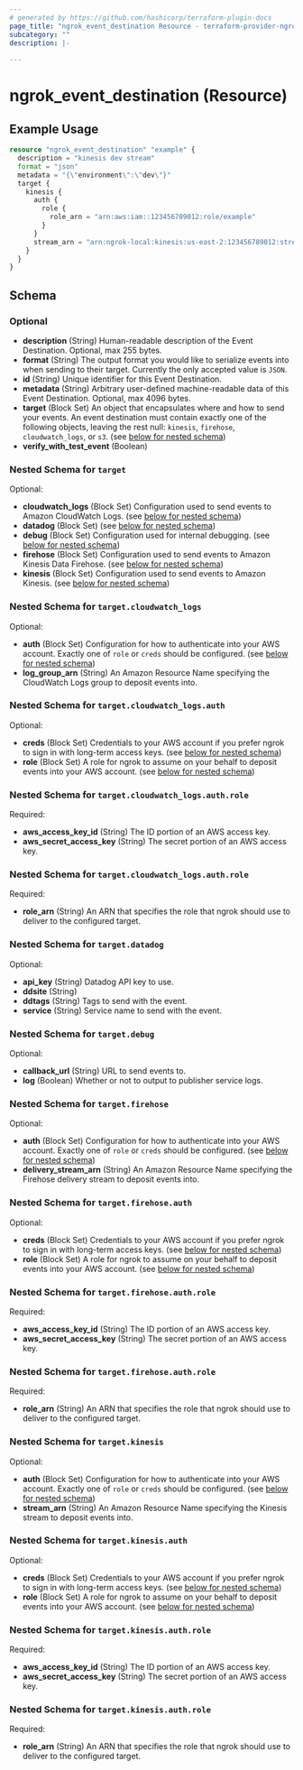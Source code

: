 ```yaml
---
# generated by https://github.com/hashicorp/terraform-plugin-docs
page_title: "ngrok_event_destination Resource - terraform-provider-ngrok"
subcategory: ""
description: |-
  
---
```


# ngrok_event_destination (Resource)



## Example Usage

```terraform
resource "ngrok_event_destination" "example" {
  description = "kinesis dev stream"
  format = "json"
  metadata = "{\"environment\":\"dev\"}"
  target {
    kinesis {
      auth {
        role {
          role_arn = "arn:aws:iam::123456789012:role/example"
        }
      }
      stream_arn = "arn:ngrok-local:kinesis:us-east-2:123456789012:stream/mystream2"
    }
  }
}
```

<!-- schema generated by tfplugindocs -->
## Schema

### Optional

- **description** (String) Human-readable description of the Event Destination. Optional, max 255 bytes.
- **format** (String) The output format you would like to serialize events into when sending to their target. Currently the only accepted value is `JSON`.
- **id** (String) Unique identifier for this Event Destination.
- **metadata** (String) Arbitrary user-defined machine-readable data of this Event Destination. Optional, max 4096 bytes.
- **target** (Block Set) An object that encapsulates where and how to send your events. An event destination must contain exactly one of the following objects, leaving the rest null: `kinesis`, `firehose`, `cloudwatch_logs`, or `s3`. (see [below for nested schema](#nestedblock--target))
- **verify_with_test_event** (Boolean)

<a id="nestedblock--target"></a>
### Nested Schema for `target`

Optional:

- **cloudwatch_logs** (Block Set) Configuration used to send events to Amazon CloudWatch Logs. (see [below for nested schema](#nestedblock--target--cloudwatch_logs))
- **datadog** (Block Set) (see [below for nested schema](#nestedblock--target--datadog))
- **debug** (Block Set) Configuration used for internal debugging. (see [below for nested schema](#nestedblock--target--debug))
- **firehose** (Block Set) Configuration used to send events to Amazon Kinesis Data Firehose. (see [below for nested schema](#nestedblock--target--firehose))
- **kinesis** (Block Set) Configuration used to send events to Amazon Kinesis. (see [below for nested schema](#nestedblock--target--kinesis))

<a id="nestedblock--target--cloudwatch_logs"></a>
### Nested Schema for `target.cloudwatch_logs`

Optional:

- **auth** (Block Set) Configuration for how to authenticate into your AWS account. Exactly one of `role` or `creds` should be configured. (see [below for nested schema](#nestedblock--target--cloudwatch_logs--auth))
- **log_group_arn** (String) An Amazon Resource Name specifying the CloudWatch Logs group to deposit events into.

<a id="nestedblock--target--cloudwatch_logs--auth"></a>
### Nested Schema for `target.cloudwatch_logs.auth`

Optional:

- **creds** (Block Set) Credentials to your AWS account if you prefer ngrok to sign in with long-term access keys. (see [below for nested schema](#nestedblock--target--cloudwatch_logs--auth--creds))
- **role** (Block Set) A role for ngrok to assume on your behalf to deposit events into your AWS account. (see [below for nested schema](#nestedblock--target--cloudwatch_logs--auth--role))

<a id="nestedblock--target--cloudwatch_logs--auth--creds"></a>
### Nested Schema for `target.cloudwatch_logs.auth.role`

Required:

- **aws_access_key_id** (String) The ID portion of an AWS access key.
- **aws_secret_access_key** (String) The secret portion of an AWS access key.


<a id="nestedblock--target--cloudwatch_logs--auth--role"></a>
### Nested Schema for `target.cloudwatch_logs.auth.role`

Required:

- **role_arn** (String) An ARN that specifies the role that ngrok should use to deliver to the configured target.




<a id="nestedblock--target--datadog"></a>
### Nested Schema for `target.datadog`

Optional:

- **api_key** (String) Datadog API key to use.
- **ddsite** (String)
- **ddtags** (String) Tags to send with the event.
- **service** (String) Service name to send with the event.


<a id="nestedblock--target--debug"></a>
### Nested Schema for `target.debug`

Optional:

- **callback_url** (String) URL to send events to.
- **log** (Boolean) Whether or not to output to publisher service logs.


<a id="nestedblock--target--firehose"></a>
### Nested Schema for `target.firehose`

Optional:

- **auth** (Block Set) Configuration for how to authenticate into your AWS account. Exactly one of `role` or `creds` should be configured. (see [below for nested schema](#nestedblock--target--firehose--auth))
- **delivery_stream_arn** (String) An Amazon Resource Name specifying the Firehose delivery stream to deposit events into.

<a id="nestedblock--target--firehose--auth"></a>
### Nested Schema for `target.firehose.auth`

Optional:

- **creds** (Block Set) Credentials to your AWS account if you prefer ngrok to sign in with long-term access keys. (see [below for nested schema](#nestedblock--target--firehose--auth--creds))
- **role** (Block Set) A role for ngrok to assume on your behalf to deposit events into your AWS account. (see [below for nested schema](#nestedblock--target--firehose--auth--role))

<a id="nestedblock--target--firehose--auth--creds"></a>
### Nested Schema for `target.firehose.auth.role`

Required:

- **aws_access_key_id** (String) The ID portion of an AWS access key.
- **aws_secret_access_key** (String) The secret portion of an AWS access key.


<a id="nestedblock--target--firehose--auth--role"></a>
### Nested Schema for `target.firehose.auth.role`

Required:

- **role_arn** (String) An ARN that specifies the role that ngrok should use to deliver to the configured target.




<a id="nestedblock--target--kinesis"></a>
### Nested Schema for `target.kinesis`

Optional:

- **auth** (Block Set) Configuration for how to authenticate into your AWS account. Exactly one of `role` or `creds` should be configured. (see [below for nested schema](#nestedblock--target--kinesis--auth))
- **stream_arn** (String) An Amazon Resource Name specifying the Kinesis stream to deposit events into.

<a id="nestedblock--target--kinesis--auth"></a>
### Nested Schema for `target.kinesis.auth`

Optional:

- **creds** (Block Set) Credentials to your AWS account if you prefer ngrok to sign in with long-term access keys. (see [below for nested schema](#nestedblock--target--kinesis--auth--creds))
- **role** (Block Set) A role for ngrok to assume on your behalf to deposit events into your AWS account. (see [below for nested schema](#nestedblock--target--kinesis--auth--role))

<a id="nestedblock--target--kinesis--auth--creds"></a>
### Nested Schema for `target.kinesis.auth.role`

Required:

- **aws_access_key_id** (String) The ID portion of an AWS access key.
- **aws_secret_access_key** (String) The secret portion of an AWS access key.


<a id="nestedblock--target--kinesis--auth--role"></a>
### Nested Schema for `target.kinesis.auth.role`

Required:

- **role_arn** (String) An ARN that specifies the role that ngrok should use to deliver to the configured target.


